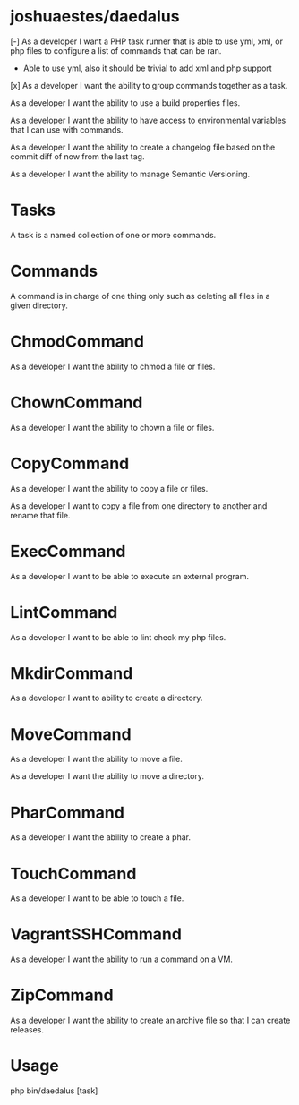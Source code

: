 joshuaestes/daedalus
====================

[-] As a developer I want a PHP task runner that is able to use yml, xml, or php
files to configure a list of commands that can be ran.
* Able to use yml, also it should be trivial to add xml and php support

[x] As a developer I want the ability to group commands together as a task.

As a developer I want the ability to use a build properties files.

As a developer I want the ability to have access to environmental variables
that I can use with commands.

As a developer I want the ability to create a changelog file based on the
commit diff of now from the last tag.

As a developer I want the ability to manage Semantic Versioning.

Tasks
=====

A task is a named collection of one or more commands.

Commands
========

A command is in charge of one thing only such as deleting all files in a given
directory.

# ChmodCommand

As a developer I want the ability to chmod a file or files.

# ChownCommand

As a developer I want the ability to chown a file or files.

# CopyCommand

As a developer I want the ability to copy a file or files.

As a developer I want to copy a file from one directory to another and rename
that file.

# ExecCommand

As a developer I want to be able to execute an external program.

# LintCommand

As a developer I want to be able to lint check my php files.

# MkdirCommand

As a developer I want to ability to create a directory.

# MoveCommand

As a developer I want the ability to move a file.

As a developer I want the ability to move a directory.

# PharCommand

As a developer I want the ability to create a phar.

# TouchCommand

As a developer I want to be able to touch a file.

# VagrantSSHCommand

As a developer I want the ability to run a command on a VM.

# ZipCommand

As a developer I want the ability to create an archive file so that I can create
releases.

Usage
=====

  php bin/daedalus [task]
